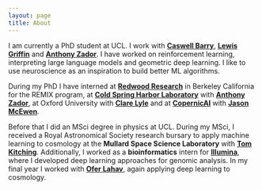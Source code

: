 ```yaml
---
layout: page
title: About
---
```


I am currently a PhD student at UCL. I work with [**Caswell Barry**](https://barry-lab.com/), [**Lewis Griffin**](https://scholar.google.com/citations?hl=en&user=Gw5Pc1UAAAAJ&view_op=list_works&sortby=pubdate) and [**Anthony Zador**](https://zadorlab.labsites.cshl.edu/). I have worked on reinforcement learning, interpreting large language models and geometric deep learning. I like to use neuroscience as an inspiration to build better ML algorithms.

During my PhD I have interned at [**Redwood Research**](https://www.redwoodresearch.org/) in Berkeley California for the REMIX program, at [**Cold Spring Harbor Laboratory**](https://en.wikipedia.org/wiki/Cold_Spring_Harbor_Laboratory) with [**Anthony Zador**](https://zadorlab.labsites.cshl.edu/), at Oxford University with [**Clare Lyle**](https://clarelyle.com/) and at [**CopernicAI**](https://copernicai.com/) with [**Jason McEwen**](http://www.jasonmcewen.org/).

Before that I did an MSci degree in physics at UCL. During my MSci, I received a Royal Astronomical Society 
research bursary to apply machine learning to cosmology at the **Mullard Space Science Laboratory** with [**Tom Kitching**](https://scholar.google.com/citations?user=YoFoNiAAAAAJ&hl=en).
Additionally, I worked as a **bioinformatics** intern for [**Illumina**](illumina.com), where I developed deep learning approaches for genomic analysis. In my final year I worked with [**Ofer Lahav**](https://scholar.google.com/citations?user=AjP6PvoAAAAJ&hl=en&oi=ao), again applying deep learning to cosmology. 